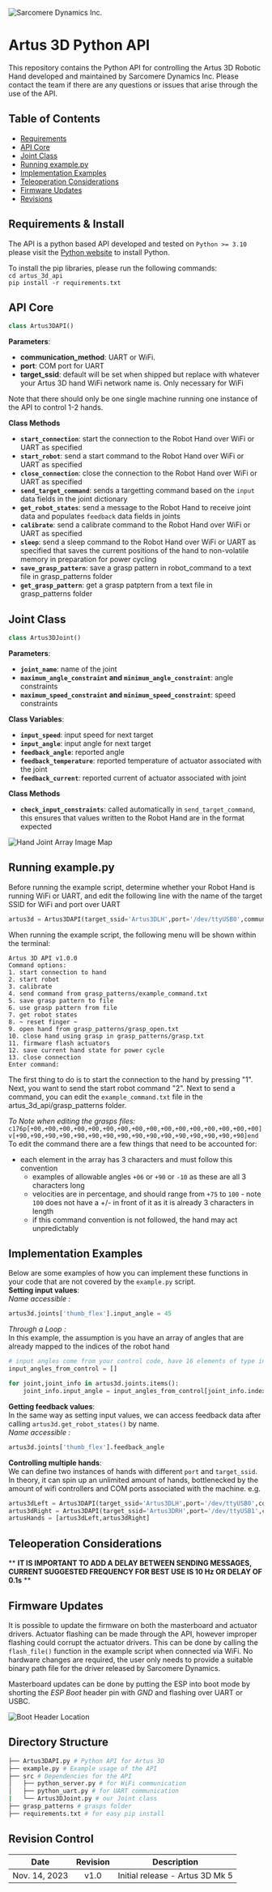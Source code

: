 ![Sarcomere Dynamics Inc.](/public/SD_logo.png)
# Artus 3D Python API
This repository contains the Python API for controlling the Artus 3D Robotic Hand developed and maintained by Sarcomere Dynamics Inc. Please contact the team if there are any questions or issues that arise through the use of the API. 

## Table of Contents
* [Requirements](#requirements--install)
* [API Core](#api-core)
* [Joint Class](#joint-class)
* [Running example.py](#running-examplepy)
* [Implementation Examples](#implementation-examples)
* [Teleoperation Considerations](#teleoperation-considerations)
* [Firmware Updates](#firmware-updates)
* [Revisions](#revisions)

## Requirements & Install
The API is a python based API developed and tested on `Python >= 3.10` please visit the [Python website](https://www.python.org/downloads/) to install Python.

To install the pip libraries, please run the following commands:\
`cd artus_3d_api`\
`pip install -r requirements.txt`

## API Core

```python
class Artus3DAPI()
```

**Parameters**:
- **communication_method**: UART or WiFi.
- **port**: COM port for UART
- **target_ssid**: default will be set when shipped but replace with whatever your Artus 3D hand WiFi network name is. Only necessary for WiFi

Note that there should only be one single machine running one instance of the API to control 1-2 hands.

**Class Methods**
- **`start_connection`**: start the connection to the Robot Hand over WiFi or UART as specified
- **`start_robot`**: send a start command to the Robot Hand over WiFi or UART as specified
- **`close_connection`**: close the connection to the Robot Hand over WiFi or UART as specified
- **`send_target_command`**: sends a targetting command based on the `input` data fields in the joint dictionary
- **`get_robot_states`**: send a message to the Robot Hand to receive joint data and populates `feedback` data fields in joints
- **`calibrate`**: send a calibrate command to the Robot Hand over WiFi or UART as specified
- **`sleep`**: send a sleep command to the Robot Hand over WiFi or UART as specified that saves the current positions of the hand to non-volatile memory in preparation for power cycling
- **`save_grasp_pattern`**: save a grasp pattern in robot_command to a text file in grasp_patterns folder
- **`get_grasp_pattern`**: get a grasp patptern from a text file in grasp_patterns folder

## Joint Class
```python
class Artus3DJoint()
```
**Parameters**:
- **`joint_name`**: name of the joint
- **`maximum_angle_constraint` and `minimum_angle_constraint`**: angle constraints
- **`maximum_speed_constraint` and `minimum_speed_constraint`**: speed constraints

**Class Variables**:
- **`input_speed`**: input speed for next target
- **`input_angle`**: input angle for next target
- **`feedback_angle`**: reported angle
- **`feedback_temperature`**: reported temperature of actuator associated with the joint
- **`feedback_current`**: reported current of actuator associated with joint

**Class Methods**
- **`check_input_constraints`**: called automatically in `send_target_command`, this ensures that values written to the Robot Hand are in the format expected

![Hand Joint Array Image Map](/public/Hand_Joint_Map.png)

## Running example.py
Before running the example script, determine whether your Robot Hand is running WiFi or UART, and edit the following line with the name of the target SSID for WiFi and port over UART
```python
artus3d = Artus3DAPI(target_ssid='Artus3DLH',port='/dev/ttyUSB0',communication_method='Wifi')
```
When running the example script, the following menu will be shown within the terminal:
```
Artus 3D API v1.0.0
Command options:
1. start connection to hand
2. start robot
3. calibrate
4. send command from grasp_patterns/example_command.txt
5. save grasp pattern to file
6. use grasp pattern from file
7. get robot states
8. ~ reset finger ~
9. open hand from grasp_patterns/grasp_open.txt
10. close hand using grasp in grasp_patterns/grasp.txt
11. firmware flash actuators
12. save current hand state for power cycle
13. close connection
Enter command:
```
The first thing to do is to start the connection to the hand by pressing "1". Next, you want to send the start robot command "2". Next to send a command, you can edit the `example_command.txt` file in the artus_3d_api/grasp_patterns folder. 

*To Note when editing the grasps files:*\
`c176p[+00,+00,+00,+00,+00,+00,+00,+00,+00,+00,+00,+00,+00,+00,+00,+00]v[+90,+90,+90,+90,+90,+90,+90,+90,+90,+90,+90,+90,+90,+90,+90,+90]end`\
To edit the command there are a few things that need to be accounted for:
* each element in the array has 3 characters and must follow this convention
    * examples of allowable angles `+06` or `+90` or `-10` as these are all 3 characters long
    * velocities are in percentage, and should range from `+75` to `100` - note `100` does not have a +/- in front of it as it is already 3 characters in length
    * if this command convention is not followed, the hand may act unpredictably

## Implementation Examples
Below are some examples of how you can implement these functions in your code that are not covered by the `example.py` script.\
**Setting input values**:\
*Name accessible :*
```python
artus3d.joints['thumb_flex'].input_angle = 45
```
*Through a Loop :*\
In this example, the assumption is you have an array of angles that are already mapped to the indices of the robot hand
```python
# input angles come from your control code, have 16 elements of type int or float and are mapped to our hand joint map
input_angles_from_control = []

for joint,joint_info in artus3d.joints.items():
    joint_info.input_angle = input_angles_from_control[joint_info.index]
```

**Getting feedback values**:\
In the same way as setting input values, we can access feedback data after calling `artus3d.get_robot_states()` by name.\
*Name accessible :*
```python
artus3d.joints['thumb_flex'].feedback_angle
```

**Controlling multiple hands**:\
We can define two instances of hands with different `port` and `target_ssid`. In theory, it can spin up an unlimited amount of hands, bottlenecked by the amount of wifi controllers and COM ports associated with the machine. e.g.
```python
artus3dLeft = Artus3DAPI(target_ssid='Artus3DLH',port='/dev/ttyUSB0',communication_method='UART')
artus3dRight = Artus3DAPI(target_ssid='Artus3DRH',port='/dev/ttyUSB1',communication_method='UART')
artusHands = [artus3dLeft,artus3dRight]
``` 

## Teleoperation Considerations
** **IT IS IMPORTANT TO ADD A DELAY BETWEEN SENDING MESSAGES, CURRENT SUGGESTED FREQUENCY FOR BEST USE IS 10 Hz OR DELAY OF 0.1s** **

## Firmware Updates
It is possible to update the firmware on both the masterboard and actuator drivers. Actuator flashing can be made through the API, however improper flashing could corrupt the actuator drivers. This can be done by calling the `flash_file()` function in the example script when connected via WiFi. No hardware changes are required, the user only needs to provide a suitable binary path file for the driver released by Sarcomere Dynamics.

Masterboard updates can be done by putting the ESP into boot mode by shorting the _ESP Boot_ header pin with _GND_ and flashing over UART or USBC.

![Boot Header Location](/public/Mainboard.png)

## Directory Structure
```bash
├── Artus3DAPI.py # Python API for Artus 3D
├── example.py # Example usage of the API
├── src # Dependencies for the API
│   ├── python_server.py # for WiFi communication
│   ├── python_uart.py # for UART communication
|   └── Artus3DJoint.py # our Joint class
├── grasp_patterns # grasps folder
├── requirements.txt # for easy pip install
```

## Revision Control
| Date  | Revision | Description | 
| :---: | :------: | :---------: |
| Nov. 14, 2023 | v1.0 | Initial release - Artus 3D Mk 5 |